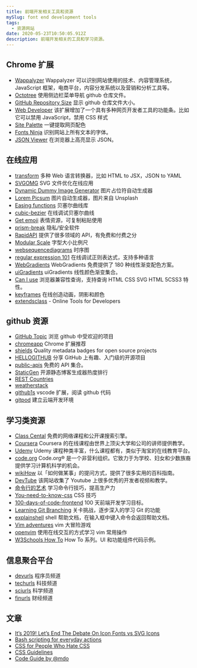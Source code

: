 ```yaml
---
title: 前端开发相关工具和资源
mySlug: font end development tools
tags:
  - 资源网站
date: 2020-05-23T10:50:05.912Z
description: 前端开发相关的工具和学习资源。
---
```

## Chrome 扩展

* [Wappalyzer](https://www.wappalyzer.com/download) Wappalyzer 可以识别网站使用的技术、内容管理系统，JavaScript 框架，电商平台，内容分发系统以及营销和分析工具等。
* [Octotree](https://www.octotree.io/) 使用侧边栏菜单导航 github 仓库文件。
* [GitHub Repository Size](https://chrome.google.com/webstore/detail/github-repository-size/apnjnioapinblneaedefcnopcjepgkci?hl=zh-CN) 显示 github 仓库文件大小。
* [Web Developer](https://chrispederick.com/work/web-developer/) 该扩展增加了一个具有多种网页开发者工具的功能条。比如它可以禁用 JavaScript，禁用 CSS 样式 
* [Site Palette](http://palette.site/) 一键提取网页配色
* [Fonts Ninja](https://chrome.google.com/webstore/detail/fonts-ninja/eljapbgkmlngdpckoiiibecpemleclhh) 识别网站上所有文本的字体。
* [JSON Viewer](https://chrome.google.com/webstore/detail/json-viewer/gbmdgpbipfallnflgajpaliibnhdgobh) 在浏览器上高亮显示 JSON。

## 在线应用

* [transform](https://transform.tools/)  多种 Web 语言转换器，比如 HTML to JSX，JSON to YAML
* [SVGOMG](https://jakearchibald.github.io/svgomg/)  SVG 文件优化在线应用
* [Dynamic Dummy Image Generator](https://dummyimage.com/) 图片占位符自动生成器
* [Lorem Picsum](https://picsum.photos/) 图片自动生成器，图片来自 Unsplash
* [Easing functions](https://easings.net/) 贝塞尔曲线库
* [cubic-bezier](https://cubic-bezier.com/) 在线调试贝塞尔曲线
* [Get emoji](https://getemoji.com/) 表情资源，可复制粘贴使用
* [prism-break](https://prism-break.org/zh-CN/)  隐私/安全软件
* [RapidAPI](https://rapidapi.com/)  提供了很多领域的 API，有免费和付费之分
* [Modular Scale](https://www.modularscale.com/)  字型大小比例尺
* [websequencediagrams](https://www.websequencediagrams.com/) 时序图
* [regular expression 101](https://regex101.com/) 在线调试正则表达式，支持多种语言
* [WebGradients](https://webgradients.com/) WebGradients 免费提供了 180 种线性渐变配色方案。
* [uiGradients](https://uigradients.com/) uiGradients 线性颜色渐变集合。
* [Can I use](https://caniuse.com/) 浏览器兼容性查询，支持查询 HTML CSS SVG HTML 5CSS3 特性。
* [keyframes](https://keyframes.app/) 在线创造动画，阴影和颜色
* [extendsclass](https://extendsclass.com/) - Online Tools for Developers

## github 资源

* [GitHub Topic](https://github.com/topics)  浏览 github 中受欢迎的项目
* [chromeapp](https://github.com/zhaoolee/ChromeAppHeroes)  Chrome 扩展推荐
* [shields](https://shields.io/)  Quality metadata badges for open source projects
* [HELLOGITHUB](https://hellogithub.com/)  分享 GitHub 上有趣、入门级的开源项目
* [public-apis](https://public-apis.xyz/)  免费的 API 集合。
* [StaticGen](https://www.staticgen.com/) 开源静态博客生成器热度排行
* [REST Countries](https://restcountries.eu/)
* [weatherstack](https://weatherstack.com/)
* [github1s](https://github.com/conwnet/github1s) vscode 扩展，阅读 github 代码 
* [gitpod](https://www.gitpod.io/) 建立云端开发环境

## 学习类资源

* [Class Cental](https://www.classcentral.com/)  免费的网络课程和公开课搜索引擎。
* [Coursera](https://www.coursera.org/)  Coursera 的在线课程由世界上顶尖大学和公司的讲师提供教学。
* [Udemy](https://www.udemy.com/)  Udemy 课程种类丰富，什么课程都有，类似于淘宝的在线教育平台。
* [code.org](https://code.org/)  Code.org® 是一个非营利组织。它致力于为学校、妇女和少数族裔提供学习计算机科学的机会。 
* [wikiHow](https://zh.wikihow.com/)  以「如何做某事」的提问方式，提供了很多实用的百科指南。
* [DevTube](https://dev.tube/)  该网站收集了 Youtube 上很多优秀的开发者视频和教学。
* [命令行的艺术](https://github.com/jlevy/the-art-of-command-line/blob/master/README-zh.md)  学习命令行技巧，提高生产力
* [You-need-to-know-css](https://lhammer.cn/You-need-to-know-css/#/) CSS 技巧
* [100-days-of-code-frontend](https://github.com/nas5w/100-days-of-code-frontend) 100 天前端开发学习目标。
* [Learning Git Branching](https://learngitbranching.js.org/)  关卡挑战，逐步深入的学习 Git 的功能
* [explainshell](https://explainshell.com)  shell 帮助文档，在输入框中键入命令会返回帮助文档。
* [Vim adventures](https://vim-adventures.com/) vim 大冒险游戏
* [openvim](https://www.openvim.com/)  使用在线交互的方式学习 vim 常用操作
* [W3Schools How To](https://www.w3schools.com/howto/default.asp) How To 系列。UI 和功能组件代码示例。

## 信息聚合平台

* [devurls](http://devurls.com/) 程序员频道
* [techurls](http://techurls.com/) 科技频道
* [sciurls](http://sciurls.com/) 科学频道
* [finurls](https://finurls.com/)  财经频道

## 文章

* [It’s 2019! Let’s End The Debate On Icon Fonts vs SVG Icons](https://dev.to/nikhiltyagi04/it-s-2019-let-s-end-the-debate-on-icon-fonts-vs-svg-icons-21k)
* [Bash scripting for everyday actions](https://dev.to/carminezacc/bash-scripting-for-everyday-actions-403o)
* [CSS for People Who Hate CSS](https://paulcpederson.com/articles/css-for-people-who-hate-css/)
* [CSS Guidelines](https://cssguidelin.es/)
* [Code  Guide by @mdo](https://codeguide.co/)
